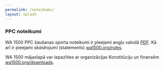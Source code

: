 ```yaml
---
permalink: /noteikumi/
layout: splash
---
```

### PPC noteikumi

WA 1500 PPC šaušanas sporta noteikumi ir pieejami angļu valodā [PDF](/assets/rules/wa1500-ppc-rulebook-2013.pdf). Kā arī ir pieejami _skaidrojumi_ (statements) [wa1500.org/rules](https://wa1500.org/rules.php).

WA 1500 mājaslapā var iepazīties ar organizācijas Konstitūciju un finansēm [wa1500.org/downloads](https://wa1500.org/downloads.php).
